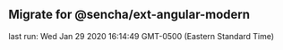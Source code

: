 ## Migrate for @sencha/ext-angular-modern

last run: Wed Jan 29 2020 16:14:49 GMT-0500 (Eastern Standard Time)
